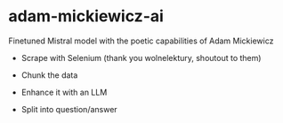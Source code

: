 # adam-mickiewicz-ai

Finetuned Mistral model with the poetic capabilities of Adam Mickiewicz

- Scrape with Selenium (thank you wolnelektury, shoutout to them)
  
- Chunk the data
  
- Enhance it with an LLM

- Split into question/answer
